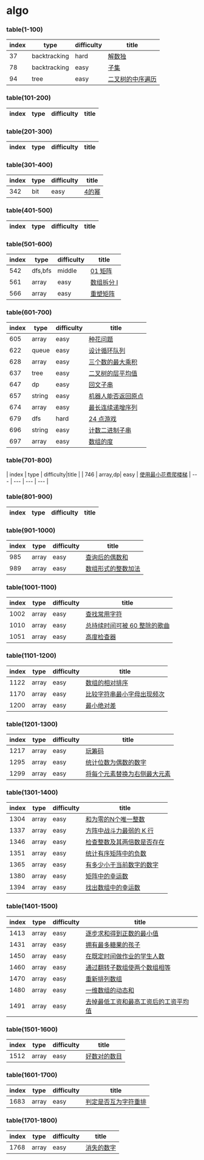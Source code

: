 ﻿# algo

### table(1-100)
| index | type | difficulty|title |
| --- | --- | --- | --- |
| 37 | backtracking | hard | [解数独](https://leetcode-cn.com/problems/sudoku-solver/)|
| 78 | backtracking | easy | [子集](https://leetcode-cn.com/problems/subsets/) |
| 94 | tree | easy | [二叉树的中序遍历](https://leetcode-cn.com/problems/binary-tree-inorder-traversal/)|
### table(101-200)
| index | type | difficulty|title |
| --- | --- | --- | --- |
### table(201-300)
| index | type | difficulty|title |
| --- | --- | --- | --- |
### table(301-400)
| index | type | difficulty|title |
| --- | --- | --- | --- |
| 342 | bit | easy | [4的幂](https://leetcode-cn.com/problems/power-of-four/)|
### table(401-500)
| index | type | difficulty|title |
| --- | --- | --- | --- |
### table(501-600)
| index | type | difficulty|title |
| --- | --- | --- | --- |
| 542 | dfs,bfs | middle |[01 矩阵](https://leetcode-cn.com/problems/01-matrix/) |
| 561 | array | easy |[数组拆分 I](https://leetcode-cn.com/problems/array-partition-i/) |
| 566 | array | easy |[重塑矩阵](https://leetcode-cn.com/problems/reshape-the-matrix/) |
### table(601-700)
| index | type | difficulty|title |
| --- | --- | --- | --- |
| 605 | array | easy |[种花问题](https://leetcode-cn.com/problems/can-place-flowers/) |
| 622 | queue | easy |[设计循环队列](https://leetcode-cn.com/problems/design-circular-queue/) |
| 628 | array | easy |[三个数的最大乘积](https://leetcode-cn.com/problems/maximum-product-of-three-numbers/) |
| 637 | tree | easy |[二叉树的层平均值](https://leetcode-cn.com/problems/average-of-levels-in-binary-tree/) |
| 647 | dp | easy |[回文子串](https://leetcode-cn.com/problems/palindromic-substrings/) |
| 657 | string | easy |[机器人能否返回原点](https://leetcode-cn.com/problems/robot-return-to-origin/) |
| 674 | array | easy |[最长连续递增序列](https://leetcode-cn.com/problems/longest-continuous-increasing-subsequence/) |
| 679 | dfs | hard |[24 点游戏](https://leetcode-cn.com/problems/24-game/) |
| 696 | string | easy |[计数二进制子串](https://leetcode-cn.com/problems/count-binary-substrings/) |
| 697 | array | easy |[ 数组的度](https://leetcode-cn.com/problems/degree-of-an-array/submissions/) |
### table(701-800)
| index | type | difficulty|title |
| 746 | array,dp| easy | [使用最小花费爬楼梯](https://leetcode-cn.com/problems/min-cost-climbing-stairs/)
| --- | --- | --- | --- |
### table(801-900)
| index | type | difficulty|title |
| --- | --- | --- | --- |
### table(901-1000)
| index | type | difficulty|title |
| --- | --- | --- | --- |
| 985 | array | easy | [查询后的偶数和](https://leetcode-cn.com/problems/sum-of-even-numbers-after-queries/) |
| 989 | array | easy | [数组形式的整数加法](https://leetcode-cn.com/problems/add-to-array-form-of-integer/) |
### table(1001-1100)
| index | type | difficulty|title |
| --- | --- | --- | --- |
| 1002 | array | easy | [查找常用字符](https://leetcode-cn.com/problems/find-common-characters/)|
| 1010 | array | easy | [总持续时间可被 60 整除的歌曲](https://leetcode-cn.com/problems/pairs-of-songs-with-total-durations-divisible-by-60/)|
| 1051 | array | easy | [高度检查器](https://leetcode-cn.com/problems/height-checker/)|
### table(1101-1200)
| index | type | difficulty|title |
| --- | --- | --- | --- |
| 1122 | array | easy |[数组的相对排序](https://leetcode-cn.com/problems/relative-sort-array/) |
| 1170 | array | easy | [比较字符串最小字母出现频次](https://leetcode-cn.com/problems/compare-strings-by-frequency-of-the-smallest-character/)
| 1200 | array | easy |[最小绝对差](https://leetcode-cn.com/problems/minimum-absolute-difference/)|
### table(1201-1300)
| index | type | difficulty|title |
| --- | --- | --- | --- |
| 1217 | array | easy |[玩筹码](https://leetcode-cn.com/problems/minimum-cost-to-move-chips-to-the-same-position/) |
| 1295 | array | easy |[统计位数为偶数的数字](https://leetcode-cn.com/problems/find-numbers-with-even-number-of-digits/) |
| 1299 | array | easy |[将每个元素替换为右侧最大元素](https://leetcode-cn.com/problems/replace-elements-with-greatest-element-on-right-side/) |
### table(1301-1400)
| index | type | difficulty|title |
| --- | --- | --- | --- |
| 1304 | array | easy |[和为零的N个唯一整数](https://leetcode-cn.com/problems/find-n-unique-integers-sum-up-to-zero/) |
| 1337 | array | easy |[方阵中战斗力最弱的 K 行](https://leetcode-cn.com/problems/the-k-weakest-rows-in-a-matrix/) |
| 1346 | array | easy |[检查整数及其两倍数是否存在](https://leetcode-cn.com/problems/check-if-n-and-its-double-exist/) |
| 1351 | array | easy |[统计有序矩阵中的负数](https://leetcode-cn.com/problems/count-negative-numbers-in-a-sorted-matrix/) |
| 1365 | array | easy |[有多少小于当前数字的数字](https://leetcode-cn.com/problems/how-many-numbers-are-smaller-than-the-current-number/) |
| 1380 | array | easy |[矩阵中的幸运数](https://leetcode-cn.com/problems/lucky-numbers-in-a-matrix/)|
| 1394 | array | easy |[找出数组中的幸运数](https://leetcode-cn.com/problems/find-lucky-integer-in-an-array/) |

### table(1401-1500)
| index | type | difficulty|title |
| --- | --- | --- | --- |
| 1413 | array | easy | [逐步求和得到正数的最小值](https://leetcode-cn.com/problems/minimum-value-to-get-positive-step-by-step-sum/)|
| 1431 | array | easy |[拥有最多糖果的孩子](https://leetcode-cn.com/problems/kids-with-the-greatest-number-of-candies/) |
| 1450 | array | easy |[在既定时间做作业的学生人数](https://leetcode-cn.com/problems/number-of-students-doing-homework-at-a-given-time/) |
| 1460 | array | easy |[通过翻转子数组使两个数组相等](https://leetcode-cn.com/problems/make-two-arrays-equal-by-reversing-sub-arrays/) |
| 1470 | array | easy |[重新排列数组](https://leetcode-cn.com/problems/shuffle-the-array/) |
| 1480 | array | easy |[一维数组的动态和](https://leetcode-cn.com/problems/running-sum-of-1d-array/) |
| 1491 | array | easy |[去掉最低工资和最高工资后的工资平均值](https://leetcode-cn.com/problems/average-salary-excluding-the-minimum-and-maximum-salary/)
### table(1501-1600)
| index | type | difficulty|title |
| --- | --- | --- | --- |
| 1512 | array | easy | [好数对的数目](https://leetcode-cn.com/problems/number-of-good-pairs/)
### table(1601-1700)
| index | type | difficulty|title |
| --- | --- | --- | --- |
| 1683 | array | easy | [判定是否互为字符重排](https://leetcode-cn.com/problems/check-permutation-lcci/)

### table(1701-1800)
| index | type | difficulty|title |
| --- | --- | --- | --- |
| 1768 | array | easy | [消失的数字](https://leetcode-cn.com/problems/missing-number-lcci/)

